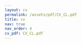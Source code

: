 ```yaml
---
layout: cv
permalink: /assets/pdf/CV_CL.pdf
title: cv
nav: true
nav_order: 4
cv_pdf: CV_CL.pdf
---
```

